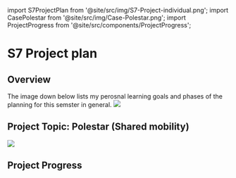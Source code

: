 import S7ProjectPlan from '@site/src/img/S7-Project-individual.png';
import CasePolestar from '@site/src/img/Case-Polestar.png';
import ProjectProgress from '@site/src/components/ProjectProgress';

# S7 Project plan

## Overview

The image down below lists my perosnal learning goals and phases of the planning for this semster in general.
<img src={S7ProjectPlan} />

## Project Topic: Polestar (Shared mobility)

<img src={CasePolestar} />

## Project Progress

<ProjectProgress/>
